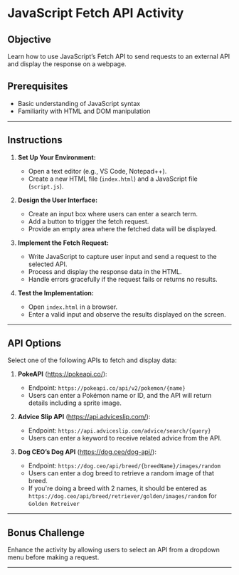 # JavaScript Fetch API Activity

## Objective
Learn how to use JavaScript’s Fetch API to send requests to an external API and display the response on a webpage.

## Prerequisites
- Basic understanding of JavaScript syntax
- Familiarity with HTML and DOM manipulation

---

## Instructions

1. **Set Up Your Environment:**  
   - Open a text editor (e.g., VS Code, Notepad++).
   - Create a new HTML file (`index.html`) and a JavaScript file (`script.js`).

2. **Design the User Interface:**  
   - Create an input box where users can enter a search term.
   - Add a button to trigger the fetch request.
   - Provide an empty area where the fetched data will be displayed.

3. **Implement the Fetch Request:**  
   - Write JavaScript to capture user input and send a request to the selected API.
   - Process and display the response data in the HTML.
   - Handle errors gracefully if the request fails or returns no results.

4. **Test the Implementation:**  
   - Open `index.html` in a browser.
   - Enter a valid input and observe the results displayed on the screen.

---

## API Options

Select one of the following APIs to fetch and display data:

1. **PokeAPI** (https://pokeapi.co/):
   - Endpoint: `https://pokeapi.co/api/v2/pokemon/{name}`
   - Users can enter a Pokémon name or ID, and the API will return details including a sprite image.

2. **Advice Slip API** (https://api.adviceslip.com/):
   - Endpoint: `https://api.adviceslip.com/advice/search/{query}`
   - Users can enter a keyword to receive related advice from the API.

3. **Dog CEO’s Dog API** (https://dog.ceo/dog-api/):
   - Endpoint: `https://dog.ceo/api/breed/{breedName}/images/random`
   - Users can enter a dog breed to retrieve a random image of that breed.
   - If you're doing a breed with 2 names, it should be entered as `https://dog.ceo/api/breed/retriever/golden/images/random` for `Golden Retreiver`

---

## Bonus Challenge
Enhance the activity by allowing users to select an API from a dropdown menu before making a request.

---

